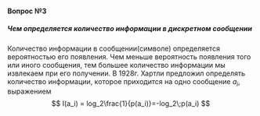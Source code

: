 #### Вопрос №3 
##### Чем определяется количество информации в дискретном сообщении
Количество информации в сообщении(символе) определяется вероятностью его появления. Чем меньше вероятность появления того или иного сообщения, тем большее количество информации мы извлекаем при его получении. В 1928г. Хартли предложил определять количество информации, которое приходится на одно сообщение $a_i$, выражением
$$
I(a_i) = log_2\frac{1}{p(a_i)}=-log_2\;p(a_i)
$$